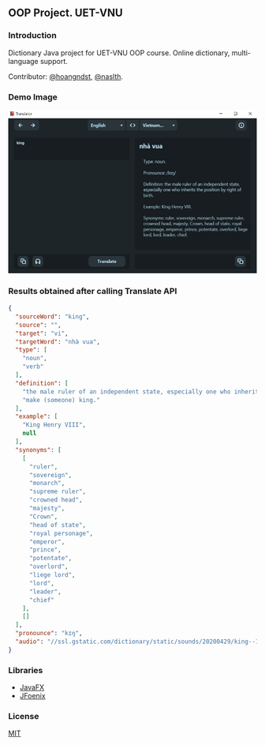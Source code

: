 ## OOP Project. UET-VNU

### Introduction

Dictionary Java project for UET-VNU OOP course. Online dictionary, multi-language support.

Contributor: [@hoangndst](https://github.com/hoangndst), [@naslth](https://github.com/naslth).

### Demo Image
![GUI Demo](demo/dashboard.png)


### Results obtained after calling Translate API

```json
{
  "sourceWord": "king",
  "source": "",
  "target": "vi",
  "targetWord": "nhà vua",
  "type": [
    "noun",
    "verb"
  ],
  "definition": [
    "the male ruler of an independent state, especially one who inherits the position by right of birth.",
    "make (someone) king."
  ],
  "example": [
    "King Henry VIII",
    null
  ],
  "synonyms": [
    [
      "ruler",
      "sovereign",
      "monarch",
      "supreme ruler",
      "crowned head",
      "majesty",
      "Crown",
      "head of state",
      "royal personage",
      "emperor",
      "prince",
      "potentate",
      "overlord",
      "liege lord",
      "lord",
      "leader",
      "chief"
    ],
    []
  ],
  "pronounce": "kɪŋ",
  "audio": "//ssl.gstatic.com/dictionary/static/sounds/20200429/king--1_gb_1.mp3"
}
```

### Libraries
- [JavaFX](https://openjfx.io/)
- [JFoenix](http://www.jfoenix.com/)

### License
[MIT](https://choosealicense.com/licenses/mit/)